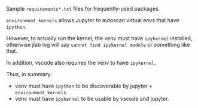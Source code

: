 Sample `requirements*.txt` files for frequently-used packages.

`environment_kernels` allows Jupyter to autoscan virtual envs that have
`ipython`.

However, to actually run the kernel, the venv must have `ipykernel` installed,
otherwise jlab log will say `cannot find ipykernel module` or something like
that.

In addition, vscode also requires the venv to have `ipykernel`.

Thus, in summary:

- venv must have `ipython` to be discoverable by jupyter + `environment_kernels`.
- venv must have `ipykernel` to be usable by vscode and jupyter.
